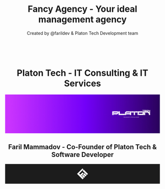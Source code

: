 <h1 align = "center">Fancy Agency - Your ideal management agency</h1>
<p align = "center">Created by @farildev & Platon Tech Development team</p>
<br>

<br>
<br>

<h1 align="center">Platon Tech - IT Consulting & IT Services</h1>
<img src="./src/img/Linkedin Banner.jpg" alt="">
<h2 align="center">Faril Mammadov - Co-Founder of Platon Tech & Software Developer</h2>
<img src="./src/img/Behance Header.jpg" alt="">